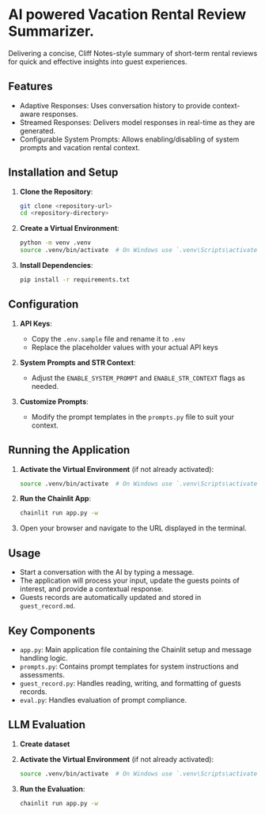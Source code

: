 # AI powered Vacation Rental Review Summarizer.

Delivering a concise, Cliff Notes-style summary of short-term rental reviews for quick and effective insights into guest experiences.

## Features

- Adaptive Responses: Uses conversation history to provide context-aware responses.
- Streamed Responses: Delivers model responses in real-time as they are generated.
- Configurable System Prompts: Allows enabling/disabling of system prompts and vacation rental context.

## Installation and Setup

1. **Clone the Repository**:

   ```sh
   git clone <repository-url>
   cd <repository-directory>
   ```

2. **Create a Virtual Environment**:

   ```sh
   python -m venv .venv
   source .venv/bin/activate  # On Windows use `.venv\Scripts\activate`
   ```

3. **Install Dependencies**:
   ```sh
   pip install -r requirements.txt
   ```

## Configuration

1. **API Keys**:

   - Copy the `.env.sample` file and rename it to `.env`
   - Replace the placeholder values with your actual API keys

2. **System Prompts and STR Context**:

   - Adjust the `ENABLE_SYSTEM_PROMPT` and `ENABLE_STR_CONTEXT` flags as needed.

3. **Customize Prompts**:
   - Modify the prompt templates in the `prompts.py` file to suit your context.

## Running the Application

1. **Activate the Virtual Environment** (if not already activated):

   ```sh
   source .venv/bin/activate  # On Windows use `.venv\Scripts\activate`
   ```

2. **Run the Chainlit App**:

   ```sh
   chainlit run app.py -w
   ```

3. Open your browser and navigate to the URL displayed in the terminal.

## Usage

- Start a conversation with the AI by typing a message.
- The application will process your input, update the guests points of interest, and provide a contextual response.
- Guests records are automatically updated and stored in `guest_record.md`.

## Key Components

- `app.py`: Main application file containing the Chainlit setup and message handling logic.
- `prompts.py`: Contains prompt templates for system instructions and assessments.
- `guest_record.py`: Handles reading, writing, and formatting of guests records.
- `eval.py`: Handles evaluation of prompt compliance.

## LLM Evaluation

1. **Create dataset**

1. **Activate the Virtual Environment** (if not already activated):

   ```sh
   source .venv/bin/activate  # On Windows use `.venv\Scripts\activate`
   ```

1. **Run the Evaluation**:

   ```sh
   chainlit run app.py -w
   ```
